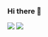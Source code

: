### Hi there 👋

<!--
**Sadowbass/sadowbass** is a ✨ _special_ ✨ repository because its `README.md` (this file) appears on your GitHub profile.

Here are some ideas to get you started:

- 🔭 I’m currently working on ...
- 🌱 I’m currently learning ...
- 👯 I’m looking to collaborate on ...
- 🤔 I’m looking for help with ...
- 💬 Ask me about ...
- 📫 How to reach me: ...
- 😄 Pronouns: ...
- ⚡ Fun fact: ...
-->

<img src="https://img.shields.io/badge/IDEA-1C1C1C?style=for-the-badge&logo=IntelliJ%20IDEA&logoColor=white">
<img src="https://img.shields.io/badge/JAVA-007396?style=for-the-badge&logo=java&logoColor=white">

